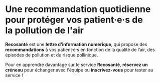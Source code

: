 # Une **recommandation quotidienne** pour protéger vos patient·e·s de la&#160;**pollution&#160;de&#160;l'air**

**Recosanté** est une **lettre d’information numérique**, qui propose des **recommandations** à vos patient·e·s en fonction de la qualité de l’air, des épisodes de pollution et du risque pollinique.

Pour en apprendre davantage sur le service **Recosanté**, **réservez un créneau** pour échanger avec l'équipe ou **inscrivez-vous** pour tester au service !
